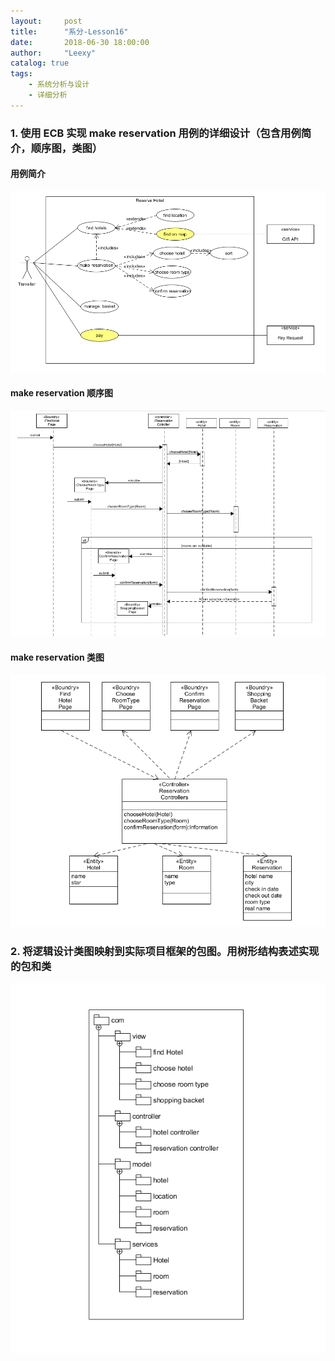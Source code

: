```yaml
---
layout:     post
title:      "系分-Lesson16"
date:       2018-06-30 18:00:00
author:     "Leexy"
catalog: true
tags:
    - 系统分析与设计
    - 详细分析
---
```


### 1. 使用 ECB 实现 make reservation 用例的详细设计（包含用例简介，顺序图，类图）

#### 用例简介
![use case](/img/post_img/2018-04-18-Lesson6/hotel_use_case.png)

#### make reservation 顺序图
![sequence](/img/post_img/2018-06-30-Lesson16/make_reservation_sequence.png)

#### make reservation 类图
![class](/img/post_img/2018-06-30-Lesson16/make_reservation_class.png)

### 2. 将逻辑设计类图映射到实际项目框架的包图。用树形结构表述实现的包和类
![mapping](/img/post_img/2018-06-30-Lesson16/mapping.png)